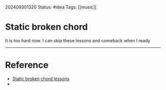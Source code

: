 202409301320
Status: #idea
Tags: [[music]]
# Static broken chord
It is too hard now. I can skip these lessons and comeback when I ready

---
# Reference
- [Static broken chord lessons](https://www.udemy.com/course/pianoforall-incredible-new-way-to-learn-piano-keyboard/learn/lecture/30944684#overview)
- 
